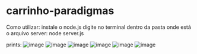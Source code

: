 # carrinho-paradigmas

Como utilizar:
instale o node.js
digite no terminal dentro da pasta onde está o arquivo server: node server.js


prints:
![image](https://github.com/Gabrielc476/carrinho-paradigmas/assets/62120931/1c5c1ba8-9e57-467b-91e8-5d6570728dab)
![image](https://github.com/Gabrielc476/carrinho-paradigmas/assets/62120931/6808031c-adb9-4399-a578-243f9d70d6d4)
![image](https://github.com/Gabrielc476/carrinho-paradigmas/assets/62120931/8f28c0d5-49db-4cda-9512-ac15401aab72)
![image](https://github.com/Gabrielc476/carrinho-paradigmas/assets/62120931/a5a8ab3a-66a2-4ca2-a596-1fa2ad98ee12)
![image](https://github.com/Gabrielc476/carrinho-paradigmas/assets/62120931/a0dabc48-2c15-4ae2-8493-505a6b3f72f8)
![image](https://github.com/Gabrielc476/carrinho-paradigmas/assets/62120931/122a204d-b1e2-4c62-9823-bb3fd89a6be2)





